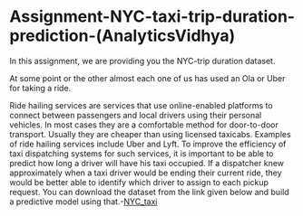 # Assignment-NYC-taxi-trip-duration-prediction-(AnalyticsVidhya)
In this assignment, we are providing you the NYC-trip duration dataset. 

At some point or the other almost each one of us has used an Ola or Uber for taking a ride. 

Ride hailing services are services that use online-enabled platforms to connect between passengers and local drivers using their personal vehicles. In most cases they are a comfortable method for door-to-door transport. Usually they are cheaper than using licensed taxicabs. Examples of ride hailing services include Uber and Lyft.
To improve the efficiency of taxi dispatching systems for such services, it is important to be able to predict how long a driver will have his taxi occupied. If a dispatcher knew approximately when a taxi driver would be ending their current ride, they would be better able to identify which driver to assign to each pickup request.
You can download the dataset from the link given below and build a predictive model using that.-[NYC_taxi](https://www.kaggle.com/datasets/yasserh/nyc-taxi-trip-duration?select=NYC.csv)
